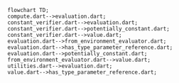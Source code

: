 <!---
Generated by https://github.com/polina-c/layerlens
Dependencies that create loop are markes with `!`.
-->

```mermaid
flowchart TD;
compute.dart-->evaluation.dart;
constant_verifier.dart-->evaluation.dart;
constant_verifier.dart-->potentially_constant.dart;
constant_verifier.dart-->value.dart;
evaluation.dart-->from_environment_evaluator.dart;
evaluation.dart-->has_type_parameter_reference.dart;
evaluation.dart-->potentially_constant.dart;
from_environment_evaluator.dart-->value.dart;
utilities.dart-->evaluation.dart;
value.dart-->has_type_parameter_reference.dart;
```

